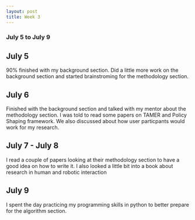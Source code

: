 ```yaml
---
layout: post
title: Week 3
---
```


### July 5 to July 9 ###

## July 5 ##

90% finished with my background section. Did a little more work on the background section and started brainstroming for the methodology section.

## July 6 ##

Finished with the background section and talked with my mentor about the methodology section. I was told to read some papers on TAMER and Policy Shaping framework. We also discussed about how user particpants would work for my research.

## July 7 - July 8 ##

I read a couple of papers looking at their methodology section to have a good idea on how to write it. I also looked a little bit into a book about research in human and robotic interaction

## July 9 ##
I spent the day practicing my programming skills in python to better prepare for the algorithm section.


